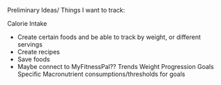 Preliminary Ideas/ Things I want to track:

Calorie Intake
- Create certain foods and be able to track by weight, or different servings
- Create recipes
- Save foods
- Maybe connect to MyFitnessPal??
Trends
Weight Progression
Goals
Specific Macronutrient consumptions/thresholds for goals